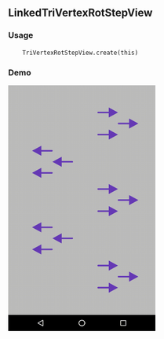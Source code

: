 ## LinkedTriVertexRotStepView

### Usage

```
    TriVertexRotStepView.create(this)
```
### Demo


<img src="https://github.com/Anwesh43/LinkedTriVertexRotStepView/blob/master/demo/arrowrotstepview.gif" width="300px" height="500px">
